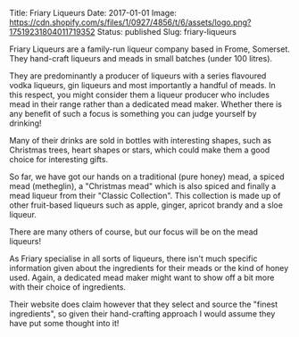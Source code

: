 Title: Friary Liqueurs
Date: 2017-01-01
Image: https://cdn.shopify.com/s/files/1/0927/4856/t/6/assets/logo.png?17519231804011719352
Status: published
Slug: friary-liqueurs

Friary Liqueurs are a family-run liqueur company based in Frome, Somerset. They hand-craft liqueurs and meads in small batches (under 100 litres).

They are predominantly a producer of liqueurs with a series flavoured
vodka liqueurs, gin liqueurs and most importantly a handful of meads. In this respect, you might consider them a liqueur producer who includes mead in their range rather than a dedicated mead maker. Whether there is any benefit of such a focus is something you can judge yourself by drinking!

Many of their drinks are sold in bottles with interesting shapes, such as Christmas trees, heart shapes or stars, which could make them a good choice for interesting gifts.

So far, we have got our hands on a traditional (pure honey) mead, a
spiced mead (metheglin), a "Christmas mead" which is also spiced and
finally a mead liqueur from their "Classic Collection". This collection is made up of other fruit-based liqueurs such as apple, ginger, apricot brandy and a sloe liqueur.

There are many others of course, but our focus will be on the mead liqueurs!

As Friary specialise in all sorts of liqueurs, there isn't much specific information given about the ingredients for their meads or
the kind of honey used. Again, a dedicated mead maker might want to show off a bit more with their choice of ingredients.

Their website does claim however that they select and source the
"finest ingredients", so given their hand-crafting approach I would
assume they have put some thought into it!
